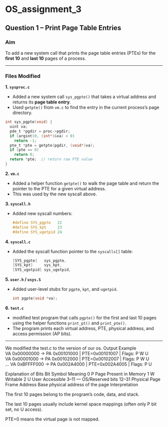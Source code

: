 # OS_assignment_3

##  Question 1 – Print Page Table Entries

###  Aim

To add a new system call that prints the page table entries (PTEs) for the **first 10** and **last 10** pages of a process.

---

###  Files Modified

**1. `sysproc.c`**

* Added a new system call `sys_pgpte()` that takes a virtual address and returns its **page table entry**.
* Used `getpte()` from `vm.c` to find the entry in the current process’s page directory.

```c
int sys_pgpte(void) {
  uint va;
  pde_t *pgdir = proc->pgdir;
  if (argint(0, (int*)&va) < 0)
    return -1;
  pte_t *pte = getpte(pgdir, (void*)va);
  if (pte == 0)
    return 0;
  return *pte;  // return raw PTE value
}
```

**2. `vm.c`**

* Added a helper function `getpte()` to walk the page table and return the pointer to the PTE for a given virtual address.
* This was used by the new syscall above.

**3. `syscall.h`**

* Added new syscall numbers:

  ```c
  #define SYS_pgpte   22
  #define SYS_kpt     23
  #define SYS_ugetpid 24
  ```

**4. `syscall.c`**

* Added the syscall function pointer to the `syscalls[]` table:

  ```c
  [SYS_pgpte]   sys_pgpte,
  [SYS_kpt]     sys_kpt,
  [SYS_ugetpid] sys_ugetpid,
  ```

**5. `user.h` / `usys.S`**

* Added user-level stubs for `pgpte`, `kpt`, and `ugetpid`.

  ```c
  int pgpte(void *va);
  ```

**6. `test.c`**

* modified test program that calls `pgpte()` for the first and last 10 pages using the helper functions `print_pt()` and `print_pte()`.
* The program prints each virtual address, PTE, physical address, and access permission (AP bits).

---

We modified the test.c to the version of our os.
Output Example<br>
VA 0x00000000 -> PA 0x00101000 | PTE=0x00101007 | Flags: P W U<br>
VA 0x00001000 -> PA 0x00102000 | PTE=0x00102007 | Flags: P W U<br>
...
VA 0xBFFFF000 -> PA 0x002A4000 | PTE=0x002A4005 | Flags: P U<br>

Explanation of Bits
Bit	Symbol	Meaning
0	P	Page Present in Memory
1	W	Writable
2	U	User Accessible
3–11	—	OS/Reserved bits
12–31	Physical Page Frame Address	Base physical address of the page
Interpretation

The first 10 pages belong to the program’s code, data, and stack.

The last 10 pages usually include kernel space mappings (often only P bit set, no U access).

PTE=0 means the virtual page is not mapped.

